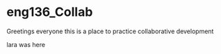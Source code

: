 # eng136_Collab

Greetings everyone this is a place to practice collaborative development

lara was here